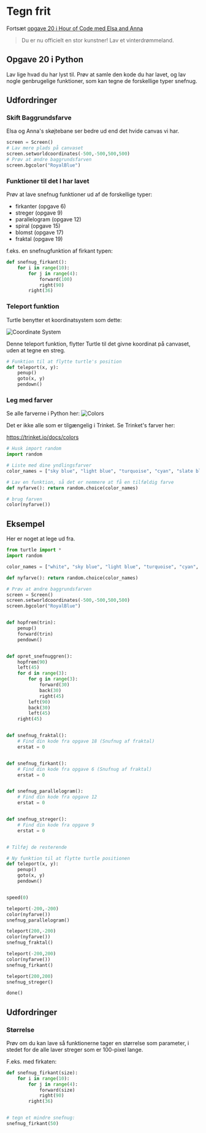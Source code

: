 # Tegn frit


Fortsæt [opgave 20 i Hour of Code med Elsa and Anna](https://studio.code.org/s/frozen/lessons/1/levels/20)

> Du er nu officielt en stor kunstner! Lav et vinterdrømmeland.


## Opgave 20 i Python

Lav lige hvad du har lyst til. Prøv at samle den kode du har lavet, og lav nogle genbrugelige funktioner, som kan tegne de forskellige typer snefnug.

## Udfordringer

### Skift Baggrundsfarve

Elsa og Anna's skøjtebane ser bedre ud end det hvide canvas vi har.

```python
screen = Screen()
# Lav mere plads på canvaset
screen.setworldcoordinates(-500,-500,500,500)
# Prøv at ændre baggrundsfarven
screen.bgcolor("RoyalBlue")
```

### Funktioner til det I har lavet

Prøv at lave snefnug funktioner ud af de forskellige typer:

- firkanter (opgave 6)
- streger (opgave 9)
- parallelogram (opgave 12)
- spiral (opgave 15)
- blomst (opgave 17)
- fraktal (opgave 19)

f.eks. en snefnugfunktion af firkant typen:

```python
def snefnug_firkant():
    for i in range(10):
        for j in range(4):
            forward(100)
            right(90)
        right(36)
```

### Teleport funktion

Turtle benytter et koordinatsystem som dette:

![Coordinate System](coordinatesystem.jpg)

Denne teleport funktion, flytter Turtle til det givne koordinat på canvaset, uden at tegne en streg. 

```python
# Funktion til at flytte turtle's position
def teleport(x, y):
    penup()
    goto(x, y)
    pendown()
```

### Leg med farver

Se alle farverne i Python her:
![Colors](colors.png)

Det er ikke alle som er tilgængelig i Trinket. Se Trinket's farver her:

https://trinket.io/docs/colors

```python
# Husk import random
import random

# Liste med dine yndlingsfarver
color_names = ["sky blue", "light blue", "turquoise", "cyan", "slate blue", "medium orchid", "magenta", "aquamarine"]

# Lav en funktion, så det er nemmere at få en tilfældig farve
def nyfarve(): return random.choice(color_names)

# brug farven
color(nyfarve())
```

## Eksempel

Her er noget at lege ud fra.

```python
from turtle import *
import random

color_names = ["white", "sky blue", "light blue", "turquoise", "cyan", "slate blue", "medium orchid", "magenta", "aquamarine"]

def nyfarve(): return random.choice(color_names)

# Prøv at ændre baggrundsfarven
screen = Screen()
screen.setworldcoordinates(-500,-500,500,500)
screen.bgcolor("RoyalBlue")


def hopfrem(trin):
    penup()
    forward(trin)
    pendown()


def opret_snefnuggren():
    hopfrem(90)
    left(45)
    for d in range(3):
        for g in range(3):
            forward(30)
            back(30)
            right(45)
        left(90)
        back(30)
        left(45)
    right(45)


def snefnug_fraktal():
    # Find din kode fra opgave 18 (Snufnug af fraktal)
    erstat = 0


def snefnug_firkant():
    # Find din kode fra opgave 6 (Snufnug af fraktal)
    erstat = 0


def snefnug_parallelogram():
    # Find din kode fra opgave 12
    erstat = 0


def snefnug_streger():
    # Find din kode fra opgave 9
    erstat = 0


# Tilføj de resterende

# Ny funktion til at flytte turtle positionen
def teleport(x, y):
    penup()
    goto(x, y)
    pendown()


speed(0)

teleport(-200,-200)
color(nyfarve())
snefnug_parallelogram()

teleport(200,-200)
color(nyfarve())
snefnug_fraktal()

teleport(-200,200)
color(nyfarve())
snefnug_firkant()

teleport(200,200)
snefnug_streger()

done()
```



## Udfordringer

### Størrelse

Prøv om du kan lave så funktionerne tager en størrelse som parameter, i stedet for de alle laver streger som er 100-pixel lange.

F.eks. med firkaten:

```python
def snefnug_firkant(size):
    for i in range(10):
        for j in range(4):
            forward(size)
            right(90)
        right(36)


# tegn et mindre snefnug:
snefnug_firkant(50)
```
